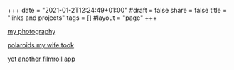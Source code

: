 +++
date = "2021-01-2T12:24:49+01:00"
#draft = false
share = false
title = "links and projects"
tags = []
#layout = "page"
+++


[my photography](http://christianscheer.com)

[polaroids my wife took](http://polaroid.arianescheer.de)

[yet another filmroll app](/yafra)




